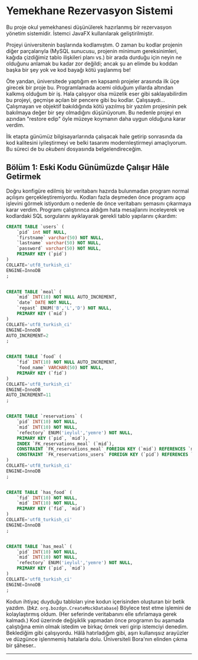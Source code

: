 # Yemekhane Rezervasyon Sistemi

Bu proje okul yemekhanesi düşünülerek hazırlanmış bir rezervasyon yönetim
sistemidir. İstemci JavaFX kullanılarak geliştirilmiştir.

Projeyi üniversitenin başlarında kodlamıştım. O zaman bu kodlar projenin diğer
parçalarıyla (MySQL sunucusu, projenin minimum gereksinimleri, kağıda çizdiğimiz
tablo ilişkileri planı vs.) bir arada durduğu için neyin ne olduğunu anlamak bu
kadar zor değildi; ancak şu an elimde bu koddan başka bir şey yok ve kod bayağı
kötü yaşlanmış be!

Öte yandan, üniversitede yaptığım en kapsamlı projeler arasında ilk üçe girecek
bir proje bu. Programlamada acemi olduğum yıllarda altından kalkmış olduğum bir iş.
Hala çalışıyor olsa müzelik eser gibi saklayabilirdim bu projeyi, geçmişe açılan bir
pencere gibi bu kodlar. Çalışsaydı... Çalışmayan ve objektif bakıldığında kötü yazılmış
bir yazılım projesinin pek bakılmaya değer bir şey olmadığını düşünüyorum. Bu
nedenle projeyi en azından "restore edip" öyle müzeye koymanın daha uygun olduğuna
karar verdim.

İlk etapta günümüz bilgisayarlarında çalışacak hale getirip<!-- remaster --> 
sonrasında da kod kalitesini iyileştirmeyi ve belki tasarımı modernleştirmeyi<!-- remake -->
amaçlıyorum. Bu süreci de bu *okubeni* dosyasında belgelendireceğim.


## Bölüm 1: Eski Kodu Günümüzde Çalışır Hâle Getirmek

Doğru konfigüre edilmiş bir veritabanı hazırda bulunmadan program normal açılışını
gerçekleştiremiyordu. Kodları fazla deşmeden önce programı açıp işlevini görmek
istiyordum o nedenle de önce veritabanı şemasını çıkarmaya karar verdim. Programı
çalıştırınca aldığım hata mesajlarını inceleyerek ve kodlardaki SQL sorgularını
ayıklayarak gerekli tablo yapılarını çıkardım:

```sql
CREATE TABLE `users` (
    `pid` int NOT NULL,
    `firstname` varchar(50) NOT NULL,
    `lastname` varchar(50) NOT NULL,
    `password` varchar(50) NOT NULL,
    PRIMARY KEY (`pid`)
)
COLLATE='utf8_turkish_ci'
ENGINE=InnoDB
;


CREATE TABLE `meal` (
    `mid` INT(10) NOT NULL AUTO_INCREMENT,
    `date` DATE NOT NULL,
    `repast` ENUM('B','L','D') NOT NULL,
    PRIMARY KEY (`mid`)
)
COLLATE='utf8_turkish_ci'
ENGINE=InnoDB
AUTO_INCREMENT=2
;


CREATE TABLE `food` (
    `fid` INT(10) NOT NULL AUTO_INCREMENT,
    `food_name` VARCHAR(50) NOT NULL,
    PRIMARY KEY (`fid`)
)
COLLATE='utf8_turkish_ci'
ENGINE=InnoDB
AUTO_INCREMENT=11
;


CREATE TABLE `reservations` (
    `pid` INT(10) NOT NULL,
    `mid` INT(10) NOT NULL,
    `refectory` ENUM('ieylul','yemre') NOT NULL,
    PRIMARY KEY (`pid`, `mid`),
    INDEX `FK_reservations_meal` (`mid`),
    CONSTRAINT `FK_reservations_meal` FOREIGN KEY (`mid`) REFERENCES `meal` (`mid`) ON UPDATE CASCADE ON DELETE RESTRICT,
    CONSTRAINT `FK_reservations_users` FOREIGN KEY (`pid`) REFERENCES `users` (`pid`) ON UPDATE CASCADE ON DELETE RESTRICT
)
COLLATE='utf8_turkish_ci'
ENGINE=InnoDB
;


CREATE TABLE `has_food` (
    `fid` INT(10) NOT NULL,
    `mid` INT(10) NOT NULL,
    PRIMARY KEY (`fid`, `mid`)
)
COLLATE='utf8_turkish_ci'
ENGINE=InnoDB
;


CREATE TABLE `has_meal` (
    `pid` INT(10) NOT NULL,
    `mid` INT(10) NOT NULL,
    `refectory` ENUM('ieylul','yemre') NOT NULL,
    PRIMARY KEY (`pid`, `mid`)
)
COLLATE='utf8_turkish_ci'
ENGINE=InnoDB
;
```

Kodun ihtiyaç duyduğu tabloları yine kodun içerisinden oluşturan bir betik<!-- ya da "script", her neyse artık.. -->
yazdım. (*bkz.* `org.bozdgn.CreateMockDatabase`) Böylece test etme işlemini de
kolaylaştırmış oldum. (Her seferinde veritabanını elle sıfırlamaya gerek kalmadı.)
Kod üzerinde değişiklik yapmadan önce programın bu aşamada çalıştığına emin olmak
istedim ve birkaç örnek veri girip istemciyi denedim. Beklediğim gibi çalışıyordu.
Hâlâ hatırladığım gibi, aşırı kullanışsız arayüzler ve düzgünce işlenmemiş hatalarla
dolu. Üniversiteli Bora'nın elinden çıkma bir şâheser..

- - -

